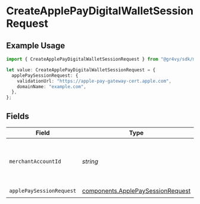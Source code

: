 # CreateApplePayDigitalWalletSessionRequest

## Example Usage

```typescript
import { CreateApplePayDigitalWalletSessionRequest } from "@gr4vy/sdk/models/operations";

let value: CreateApplePayDigitalWalletSessionRequest = {
  applePaySessionRequest: {
    validationUrl: "https://apple-pay-gateway-cert.apple.com",
    domainName: "example.com",
  },
};
```

## Fields

| Field                                                                                  | Type                                                                                   | Required                                                                               | Description                                                                            |
| -------------------------------------------------------------------------------------- | -------------------------------------------------------------------------------------- | -------------------------------------------------------------------------------------- | -------------------------------------------------------------------------------------- |
| `merchantAccountId`                                                                    | *string*                                                                               | :heavy_minus_sign:                                                                     | The ID of the merchant account to use for this request.                                |
| `applePaySessionRequest`                                                               | [components.ApplePaySessionRequest](../../models/components/applepaysessionrequest.md) | :heavy_check_mark:                                                                     | N/A                                                                                    |